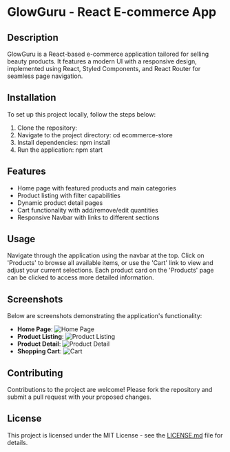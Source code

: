 # GlowGuru - React E-commerce App

## Description
GlowGuru is a React-based e-commerce application tailored for selling beauty products. It features a modern UI with a responsive design, implemented using React, Styled Components, and React Router for seamless page navigation.

## Installation

To set up this project locally, follow the steps below:

1. Clone the repository:
2. Navigate to the project directory:
  cd ecommerce-store
4. Install dependencies:
  npm install
5. Run the application:
  npm start

## Features

- Home page with featured products and main categories
- Product listing with filter capabilities
- Dynamic product detail pages
- Cart functionality with add/remove/edit quantities
- Responsive Navbar with links to different sections

## Usage

Navigate through the application using the navbar at the top. Click on 'Products' to browse all available items, or use the 'Cart' link to view and adjust your current selections. Each product card on the 'Products' page can be clicked to access more detailed information.

## Screenshots
Below are screenshots demonstrating the application's functionality:
- **Home Page**: ![Home Page]([/path/to/homepage.png](https://github.com/AreebaSattar/ecommerce-store/blob/master/app/Home-mainsection.jpeg?raw=true))
- **Product Listing**: ![Product Listing](/path/to/productlist.png)
- **Product Detail**: ![Product Detail](/path/to/productdetail.png)
- **Shopping Cart**: ![Cart](/path/to/cart.png)

## Contributing
Contributions to the project are welcome! Please fork the repository and submit a pull request with your proposed changes.

## License
This project is licensed under the MIT License - see the [LICENSE.md](LICENSE) file for details.

